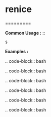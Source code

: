 # renice
=========



**Common Usage :**  ::


    $


**Examples :**


.. code-block:: bash




.. code-block:: bash




.. code-block:: bash




.. code-block:: bash



.. code-block:: bash




.. code-block:: bash


